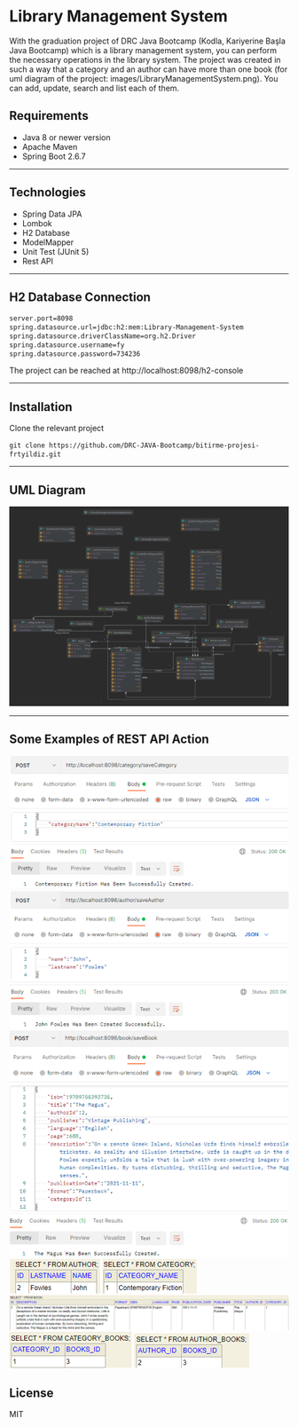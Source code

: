 # Library Management System

With the graduation project of DRC Java Bootcamp (Kodla, Kariyerine Başla Java Bootcamp) which is a library management system, you can perform the necessary operations in the library system. The project was created in such a way that a category and an author can have more than one book (for uml diagram of the project: images/LibraryManagementSystem.png). You can add, update, search and list each of them.

## Requirements

* Java 8 or newer version
* Apache Maven
* Spring Boot 2.6.7
-----
## Technologies
* Spring Data JPA
* Lombok
* H2 Database
* ModelMapper
* Unit Test (JUnit 5)
* Rest API
-----
## H2 Database Connection
```
server.port=8098
spring.datasource.url=jdbc:h2:mem:Library-Management-System
spring.datasource.driverClassName=org.h2.Driver
spring.datasource.username=fy
spring.datasource.password=734236
```
The project can be reached at http://localhost:8098/h2-console

-----
## Installation
Clone the relevant project
```
git clone https://github.com/DRC-JAVA-Bootcamp/bitirme-projesi-frtyildiz.git
```
-----
## UML Diagram
<img src="https://github.com/frtyildiz/Kodluyoruz-JavaBootcamp/blob/main/src/e7graduationProject/images/LibraryManagementSystem.png">

-----
## Some Examples of REST API Action

<img src="https://github.com/frtyildiz/Kodluyoruz-JavaBootcamp/blob/main/src/e7graduationProject/images/1.png">
<img src="https://github.com/frtyildiz/Kodluyoruz-JavaBootcamp/blob/main/src/e7graduationProject/images/2.png">
<img src="https://github.com/frtyildiz/Kodluyoruz-JavaBootcamp/blob/main/src/e7graduationProject/images/3.png">
<img src="https://github.com/frtyildiz/Kodluyoruz-JavaBootcamp/blob/main/src/e7graduationProject/images/4.png">
<img src="https://github.com/frtyildiz/Kodluyoruz-JavaBootcamp/blob/main/src/e7graduationProject/images/5.png">
<img src="https://github.com/frtyildiz/Kodluyoruz-JavaBootcamp/blob/main/src/e7graduationProject/images/6.png">
<img src="https://github.com/frtyildiz/Kodluyoruz-JavaBootcamp/blob/main/src/e7graduationProject/images/7.png">
<img src="https://github.com/frtyildiz/Kodluyoruz-JavaBootcamp/blob/main/src/e7graduationProject/images/8.png">

## License
MIT
